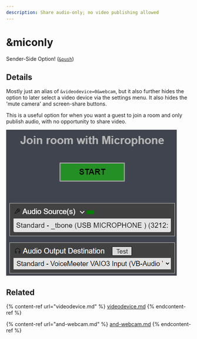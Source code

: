 ```yaml
---
description: Share audio-only; no video publishing allowed
---
```


# \&miconly

Sender-Side Option! ([`&push`](push.md))

## Details

Mostly just an alias of `&videodevice=0&webcam`, but it also further hides the option to later select a video device via the settings menu. It also hides the 'mute camera' and screen-share buttons.

This is a useful option for when you want a guest to join a room and only publish audio, with no opportunity to share video.

![](<../.gitbook/assets/image (3) (2) (1) (1) (1).png>)

## Related

{% content-ref url="videodevice.md" %}
[videodevice.md](videodevice.md)
{% endcontent-ref %}

{% content-ref url="and-webcam.md" %}
[and-webcam.md](and-webcam.md)
{% endcontent-ref %}
